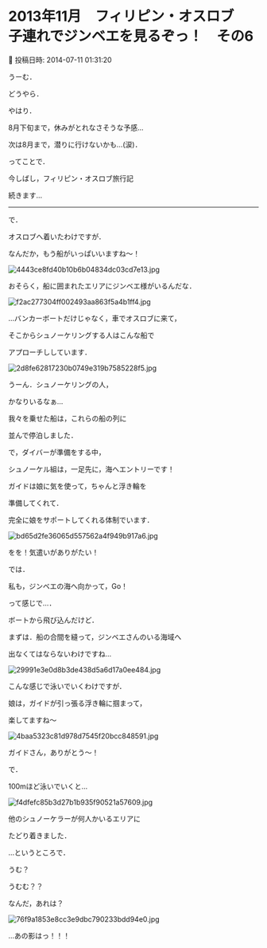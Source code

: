 # 2013年11月　フィリピン・オスロブ　子連れでジンベエを見るぞっ！　その6

📅 投稿日時: 2014-07-11 01:31:20

うーむ．


どうやら．


やはり．


8月下旬まで，休みがとれなさそうな予感…


次は8月まで，潜りに行けないかも…(涙)．





ってことで．


今しばし，フィリピン・オスロブ旅行記


続きます…


----


で．


オスロブへ着いたわけですが．





なんだか，もう船がいっぱいいますね～！




![4443ce8fd40b10b6b04834dc03cd7e13.jpg](images/4443ce8fd40b10b6b04834dc03cd7e13.jpg)




おそらく，船に囲まれたエリアにジンベエ様がいるんだな．




![f2ac277304ff002493aa863f5a4b1ff4.jpg](images/f2ac277304ff002493aa863f5a4b1ff4.jpg)







…バンカーボートだけじゃなく，車でオスロブに来て，


そこからシュノーケリングする人はこんな船で


アプローチししています．




![2d8fe62817230b0749e319b7585228f5.jpg](images/2d8fe62817230b0749e319b7585228f5.jpg)




うーん．シュノーケリングの人，


かなりいるなぁ…





我々を乗せた船は，これらの船の列に


並んで停泊しました．





で，ダイバーが準備をする中，


シュノーケル組は，一足先に，海へエントリーです！





ガイドは娘に気を使って，ちゃんと浮き輪を


準備してくれて．


完全に娘をサポートしてくれる体制でいます．




![bd65d2fe36065d557562a4f949b917a6.jpg](images/bd65d2fe36065d557562a4f949b917a6.jpg)




をを！気遣いがありがたい！





では．


私も，ジンベエの海へ向かって，Go！





って感じで…．


ボートから飛び込んだけど．


まずは．船の合間を縫って，ジンベエさんのいる海域へ


出なくてはならないわけですね…




![29991e3e0d8b3de438d5a6d17a0ee484.jpg](images/29991e3e0d8b3de438d5a6d17a0ee484.jpg)




こんな感じで泳いでいくわけですが．





娘は，ガイドが引っ張る浮き輪に掴まって，


楽してますね～




![4baa5323c81d978d7545f20bcc848591.jpg](images/4baa5323c81d978d7545f20bcc848591.jpg)




ガイドさん，ありがとう～！





で．


100mほど泳いでいくと…




![f4dfefc85b3d27b1b935f90521a57609.jpg](images/f4dfefc85b3d27b1b935f90521a57609.jpg)




他のシュノーケラーが何人かいるエリアに


たどり着きました．





…というところで．


うむ？


うむむ？？


なんだ，あれは？




![76f9a1853e8cc3e9dbc790233bdd94e0.jpg](images/76f9a1853e8cc3e9dbc790233bdd94e0.jpg)




…あの影はっ！！！
